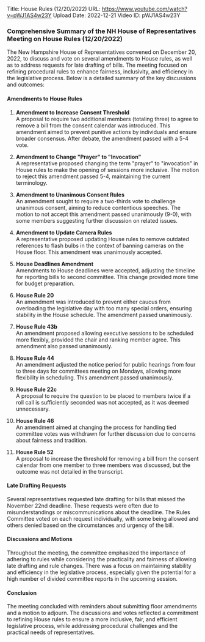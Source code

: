 Title: House Rules (12/20/2022)
URL: https://www.youtube.com/watch?v=pWJ1AS4w23Y
Upload Date: 2022-12-21
Video ID: pWJ1AS4w23Y

### Comprehensive Summary of the NH House of Representatives Meeting on House Rules (12/20/2022)

The New Hampshire House of Representatives convened on December 20, 2022, to discuss and vote on several amendments to House rules, as well as to address requests for late drafting of bills. The meeting focused on refining procedural rules to enhance fairness, inclusivity, and efficiency in the legislative process. Below is a detailed summary of the key discussions and outcomes:

#### **Amendments to House Rules**

1. **Amendment to Increase Consent Threshold**  
   A proposal to require two additional members (totaling three) to agree to remove a bill from the consent calendar was introduced. This amendment aimed to prevent punitive actions by individuals and ensure broader consensus. After debate, the amendment passed with a 5-4 vote.

2. **Amendment to Change "Prayer" to "Invocation"**  
   A representative proposed changing the term "prayer" to "invocation" in House rules to make the opening of sessions more inclusive. The motion to reject this amendment passed 5-4, maintaining the current terminology.

3. **Amendment to Unanimous Consent Rules**  
   An amendment sought to require a two-thirds vote to challenge unanimous consent, aiming to reduce contentious speeches. The motion to not accept this amendment passed unanimously (9-0), with some members suggesting further discussion on related issues.

4. **Amendment to Update Camera Rules**  
   A representative proposed updating House rules to remove outdated references to flash bulbs in the context of banning cameras on the House floor. This amendment was unanimously accepted.

5. **House Deadlines Amendment**  
   Amendments to House deadlines were accepted, adjusting the timeline for reporting bills to second committee. This change provided more time for budget preparation.

6. **House Rule 20**  
   An amendment was introduced to prevent either caucus from overloading the legislative day with too many special orders, ensuring stability in the House schedule. The amendment passed unanimously.

7. **House Rule 43b**  
   An amendment proposed allowing executive sessions to be scheduled more flexibly, provided the chair and ranking member agree. This amendment also passed unanimously.

8. **House Rule 44**  
   An amendment adjusted the notice period for public hearings from four to three days for committees meeting on Mondays, allowing more flexibility in scheduling. This amendment passed unanimously.

9. **House Rule 22c**  
   A proposal to require the question to be placed to members twice if a roll call is sufficiently seconded was not accepted, as it was deemed unnecessary.

10. **House Rule 46**  
    An amendment aimed at changing the process for handling tied committee votes was withdrawn for further discussion due to concerns about fairness and tradition.

11. **House Rule 52**  
    A proposal to increase the threshold for removing a bill from the consent calendar from one member to three members was discussed, but the outcome was not detailed in the transcript.

#### **Late Drafting Requests**

Several representatives requested late drafting for bills that missed the November 22nd deadline. These requests were often due to misunderstandings or miscommunications about the deadline. The Rules Committee voted on each request individually, with some being allowed and others denied based on the circumstances and urgency of the bill.

#### **Discussions and Motions**

Throughout the meeting, the committee emphasized the importance of adhering to rules while considering the practicality and fairness of allowing late drafting and rule changes. There was a focus on maintaining stability and efficiency in the legislative process, especially given the potential for a high number of divided committee reports in the upcoming session.

#### **Conclusion**

The meeting concluded with reminders about submitting floor amendments and a motion to adjourn. The discussions and votes reflected a commitment to refining House rules to ensure a more inclusive, fair, and efficient legislative process, while addressing procedural challenges and the practical needs of representatives.